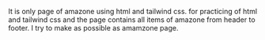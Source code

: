 It is only page of amazone using html and tailwind css. for practicing of html and tailwind css and the page contains all items of amazone from header to footer. I try to make as possible as amamzone  page. 